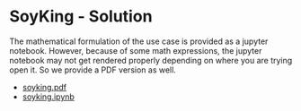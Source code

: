 # SoyKing - Solution
The mathematical formulation of the use case is provided as a 
jupyter notebook. 
However, because of some math expressions, the jupyter notebook may not get rendered properly 
depending on where you are trying open it. So we provide a PDF version as well.

- [soyking.pdf](soyking.pdf)
- [soyking.ipynb](soyking.ipynb)